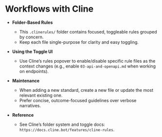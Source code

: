 # Workflows with Cline

- **Folder-Based Rules**
  - This `.clinerules/` folder contains focused, toggleable rules grouped by concern.
  - Keep each file single-purpose for clarity and easy toggling.

- **Using the Toggle UI**
  - Use Cline’s rules popover to enable/disable specific rule files as the context changes (e.g., enable `03-api-and-openapi.md` when working on endpoints).

- **Maintenance**
  - When adding a new standard, create a new file or update the most relevant existing one.
  - Prefer concise, outcome-focused guidelines over verbose narratives.

- **Reference**
  - See Cline’s folder system and toggle docs: `https://docs.cline.bot/features/cline-rules`.
